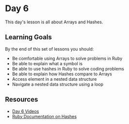 # Day 6

This day's lesson is all about Arrays and Hashes.  

## Learning Goals

By the end of this set of lessons you should:

* Be comfortable using Arrays to solve problems in Ruby
* Be able to explain what a symbol is
* Be able to use hashes in Ruby to solve coding problems
* Be able to explain how Hashes compare to Arrays
* Access element in a nested data structure
* Navigate a nested data structure using a loop

## Resources

* [Day 6 Videos](https://adaacademy.hosted.panopto.com/Panopto/Pages/Sessions/List.aspx?folderID=1cdf49b7-a75f-434c-a140-8fbd3d344512)
* [Ruby Documentation on Hashes](http://ruby-doc.org/core-2.4.0/Hash.html)

